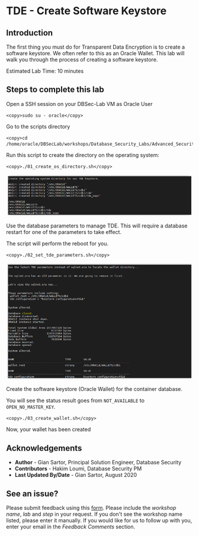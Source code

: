# TDE - Create Software Keystore

## Introduction

The first thing you must do for Transparent Data Encryption is to create a software keystore. We often refer to this as an Oracle Wallet. This lab will walk you through the process of creating a software keystore.

Estimated Lab Time: 10 minutes

## Steps to complete this lab

Open a SSH session on your DBSec-Lab VM as Oracle User

````
<copy>sudo su - oracle</copy>
````

Go to the scripts directory

````
<copy>cd /home/oracle/DBSecLab/workshops/Database_Security_Labs/Advanced_Security/TDE/Create_Software_Keystore</copy>
````

Run this script to create the directory on the operating system:

````
<copy>./01_create_os_directory.sh</copy>
````

   ![](./images/tde-002.png)

Use the database parameters to manage TDE. This will require a database restart for one of the parameters to take effect.<br>

The script will perform the reboot for you. 

````
<copy>./02_set_tde_parameters.sh</copy>
````

   ![](./images/tde-003.png)

Create the software keystore (Oracle Wallet) for the container database.<br>

You will see the status result goes from `NOT_AVAILABLE` to `OPEN_NO_MASTER_KEY`. 

````
<copy>./03_create_wallet.sh</copy>
````

   [](./images/tde-004.png)
    
Now, your wallet has been created

## Acknowledgements
- **Author** - Gian Sartor, Principal Solution Engineer, Database Security
- **Contributors** - Hakim Loumi, Database Security PM
- **Last Updated By/Date** - Gian Sartor, August 2020

## See an issue?
Please submit feedback using this [form](https://apexapps.oracle.com/pls/apex/f?p=133:1:::::P1_FEEDBACK:1). Please include the *workshop name*, *lab* and *step* in your request.  If you don't see the workshop name listed, please enter it manually. If you would like for us to follow up with you, enter your email in the *Feedback Comments* section.
